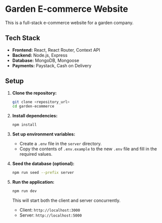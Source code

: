 # Garden E-commerce Website

This is a full-stack e-commerce website for a garden company.

## Tech Stack

- **Frontend:** React, React Router, Context API
- **Backend:** Node.js, Express
- **Database:** MongoDB, Mongoose
- **Payments:** Paystack, Cash on Delivery

## Setup

1.  **Clone the repository:**
    ```bash
    git clone <repository_url>
    cd garden-ecommerce
    ```

2.  **Install dependencies:**
    ```bash
    npm install
    ```

3.  **Set up environment variables:**
    - Create a `.env` file in the `server` directory.
    - Copy the contents of `.env.example` to the new `.env` file and fill in the required values.

4.  **Seed the database (optional):**
    ```bash
    npm run seed --prefix server
    ```

5.  **Run the application:**
    ```bash
    npm run dev
    ```

    This will start both the client and server concurrently.
    - Client: `http://localhost:3000`
    - Server: `http://localhost:5000`
